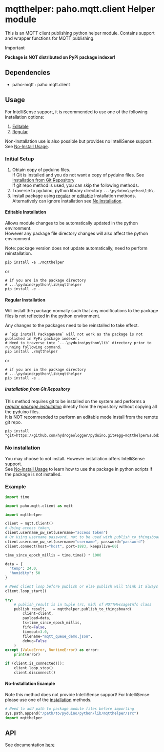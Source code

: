 # mqtthelper: paho.mqtt.client Helper module

This is an MQTT client publishing python helper module.
Contains support and wrapper functions for MQTT publishing.

> [!IMPORTANT]
> **Package is NOT distributed on PyPi package indexer!**

## Dependencies

- paho-mqtt : paho.mqtt.client

## Usage

For IntelliSense support, it is recommended to use one of the following installation options:

1. [Editable](#editable-installation)
2. [Regular](#regular-installation)

Non-Installation use is also possible but provides no IntelliSense support. See [No-Install Usage](#no-installation-example).

### Initial Setup

1. Obtain copy of pyduino files.\
   If Git is installed and you do not want a copy of pyduino files.
   See [Installation from Git Repository](#installation-from-git-repository)\
   If git repo method is used, you can skip the following methods.
2. Traverse to pyduino, python library directory `...\pyduino\python\lib\`.
3. Install package using [regular](#regular-installation) or [editable](#editable-installation) Installation methods.
    Alternatively can ignore installation see [No Installation](#no-installation).

#### Editable Installation

Allows module changes to be automatically updated in the python environment.\
However any package file directory changes will also affect the python environment.

Note: package version does not update automatically, need to perform reinstallation.

```shell
pip install -e ./mqtthelper
```

or

```shell
# if you are in the package directory
# ...\pyduino\python\lib\mqtthelper
pip install -e .
```

#### Regular Installation

Will install the package normally such that any modifications to the package
files is not reflected in the python environment.

Any changes to the packages need to be reinstalled to take effect.

```shell
# `pip install PackageName` will not work as the package is not published in PyPi package indexer.
# Need to traverse into `...\pyduino\python\lib` directory prior to running following command.
pip install ./mqtthelper
```

or

```shell
# if you are in the package directory
# ...\pyduino\python\lib\mqtthelper
pip install -e .
```

##### Installation from Git Repository

This method requires git to be installed on the system and performs a [*regular package installation*](#regular-installation)
directly from the repository without copying all the pyduino files.\
It is NOT recommended to perform an editable mode install from the remote git repo.

```shell
pip install "git+https://github.com/hydrogeologger/pyduino.git#egg=mqtthelper&subdirectory=python/lib/mqtthelper"
```

### No installation

You may choose to not install. However installation offers IntelliSense support.\
See [No-Install Usage](#no-installation-example) to learn how to use the package in python scripts if the package is not installed.

### Example

```python
import time

import paho.mqtt.client as mqtt

import mqtthelper

client = mqtt.Client()
# Using access token,
client.username_pw_set(username="access token")
# Or Using username password, not to be used with publish_to_thingsboard()
client.username_pw_set(username="username", password="password")
client.connect(host="host", port=1883, keepalive=60)

time_since_epoch_millis = time.time() * 1000

data = {
  "temp": 24.0,
  "humidity": 50
}

# Need client loop before publish or else publish will think it always fail due to QOS=1.
client.loop_start()

try:
    # publish_result is in tuple (rc, mid) of MQTTMessageInfo class
    publish_result, _ = mqtthelper.publish_to_thingsboard(
        client=client,
        payload=data,
        ts=time_since_epoch_millis,
        fifo=False,
        timeout=3.0,
        filename="mqtt_queue_demo.json",
        debug=False
    )
except (ValueError, RuntimeError) as error:
    print(error)

if (client.is_connected()):
    client.loop_stop()
    client.disconnect()
```

#### No-Installation Example

Note this method does not provide IntelliSense support! For IntelliSense please use one of the [installation](#initial-setup) methods.

```python
# Need to add path to package module files before importing
sys.path.append("/path/to/pyduino/python/lib/mqtthelper/src")
import mqtthelper
```

## API

See documentation [here](<./docs/readme.md>)

